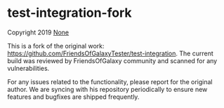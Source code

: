 # test-integration-fork

Copyright 2019 [None](https://github.com/FriendsOfGalaxyTester)

This is a fork of the original work: https://github.com/FriendsOfGalaxyTester/test-integration. The current build was reviewed by FriendsOfGalaxy community and scanned for any vulnerabilities.

For any issues related to the functionality, please report for the original author. We are syncing with his repository periodically to ensure new features and bugfixes are shipped frequently.
